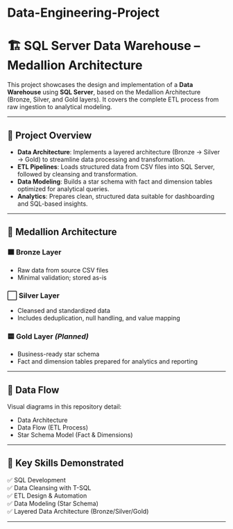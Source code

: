 # Data-Engineering-Project
# 🏗️ SQL Server Data Warehouse – Medallion Architecture

This project showcases the design and implementation of a  **Data Warehouse** using **SQL Server**, based on the Medallion Architecture (Bronze, Silver, and Gold layers). It covers the complete ETL process from raw ingestion to analytical modeling.

---

## 📌 Project Overview

- **Data Architecture**: Implements a layered architecture (Bronze → Silver → Gold) to streamline data processing and transformation.
- **ETL Pipelines**: Loads structured data from CSV files into SQL Server, followed by cleansing and transformation.
- **Data Modeling**: Builds a star schema with fact and dimension tables optimized for analytical queries.
- **Analytics**: Prepares clean, structured data suitable for dashboarding and SQL-based insights.

---

## 📁 Medallion Architecture

### 🟫 Bronze Layer
- Raw data from source CSV files
- Minimal validation; stored as-is

### ⬜ Silver Layer
- Cleansed and standardized data
- Includes deduplication, null handling, and value mapping

### 🟨 Gold Layer *(Planned)*
- Business-ready star schema
- Fact and dimension tables prepared for analytics and reporting

---

## 🔁 Data Flow

Visual diagrams in this repository detail:
- Data Architecture  
- Data Flow (ETL Process)  
- Star Schema Model (Fact & Dimensions)  


---

## 🧠 Key Skills Demonstrated

✅ SQL Development  
✅ Data Cleansing with T-SQL  
✅ ETL Design & Automation  
✅ Data Modeling (Star Schema)  
✅ Layered Data Architecture (Bronze/Silver/Gold)  

---
